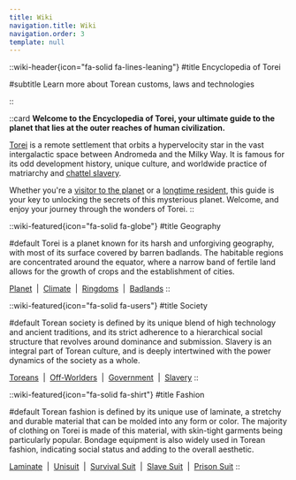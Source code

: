 ```yaml
---
title: Wiki
navigation.title: Wiki
navigation.order: 3
template: null
---
```


::wiki-header{icon="fa-solid fa-lines-leaning"}
#title
Encyclopedia of Torei

#subtitle
Learn more about Torean customs, laws and technologies

<!-- Learn more about a planet ruled by Biomechanical Demigods, Matriarchy and Laminate Fashion -->
<!-- A place where technology meets temptation -->
<!-- World Ruled by Biomechanical Demigods, Matriarchy, and Laminate Fashion -->
<!-- Your ultimate Torean guide -->

::

::card
**Welcome to the Encyclopedia of Torei, your ultimate guide to the planet that lies at the outer reaches of human civilization.**

[Torei](/wiki/torei) is a remote settlement that orbits a hypervelocity star in the vast intergalactic space between Andromeda and the Milky Way. It is famous for its odd development history, unique culture, and worldwide practice of matriarchy and [chattel slavery](/wiki/slavery).

Whether you're a [visitor to the planet](/wiki/off-worlder) or a [longtime resident](/wiki/torean), this guide is your key to unlocking the secrets of this mysterious planet. Welcome, and enjoy your journey through the wonders of Torei.
::

<!-- Geography -->

::wiki-featured{icon="fa-solid fa-globe"}
#title
Geography

#default
Torei is a planet known for its harsh and unforgiving geography, with most of its surface covered by barren badlands. The habitable regions are concentrated around the equator, where a narrow band of fertile land allows for the growth of crops and the establishment of cities.

[Planet](/wiki/torei) &nbsp;|&nbsp;
[Climate](/wiki/climate) &nbsp;|&nbsp;
[Ringdoms](/wiki/ringdom) &nbsp;|&nbsp;
[Badlands](/wiki/badlands)
::

<!-- Society -->

::wiki-featured{icon="fa-solid fa-users"}
#title
Society

#default
Torean society is defined by its unique blend of high technology and ancient traditions, and its strict adherence to a hierarchical social structure that revolves around dominance and submission. Slavery is an integral part of Torean culture, and is deeply intertwined with the power dynamics of the society as a whole.

[Toreans](/wiki/torean) &nbsp;|&nbsp;
[Off-Worlders](/wiki/off-worlder) &nbsp;|&nbsp;
[Government](/wiki/government) &nbsp;|&nbsp;
[Slavery](/wiki/slavery)
::

<!-- Fashion -->

::wiki-featured{icon="fa-solid fa-shirt"}
#title
Fashion

#default
Torean fashion is defined by its unique use of laminate, a stretchy and durable material that can be molded into any form or color. The majority of clothing on Torei is made of this material, with skin-tight garments being particularly popular. Bondage equipment is also widely used in Torean fashion, indicating social status and adding to the overall aesthetic.

[Laminate](/wiki/laminate) &nbsp;|&nbsp;
[Unisuit](/wiki/unisuit) &nbsp;|&nbsp;
[Survival Suit](/wiki/survival-suit) &nbsp;|&nbsp;
[Slave Suit](/wiki/slave-suit) &nbsp;|&nbsp;
[Prison Suit](/wiki/prison-suit)
::
